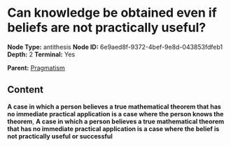 # Can knowledge be obtained even if beliefs are not practically useful?

**Node Type:** antithesis
**Node ID:** 6e9aed8f-9372-4bef-9e8d-043853fdfeb1
**Depth:** 2
**Terminal:** Yes

**Parent:** [Pragmatism](pragmatism.md)

## Content

**A case in which a person believes a true mathematical theorem that has no immediate practical application is a case where the person knows the theorem**, **A case in which a person believes a true mathematical theorem that has no immediate practical application is a case where the belief is not practically useful or successful**
